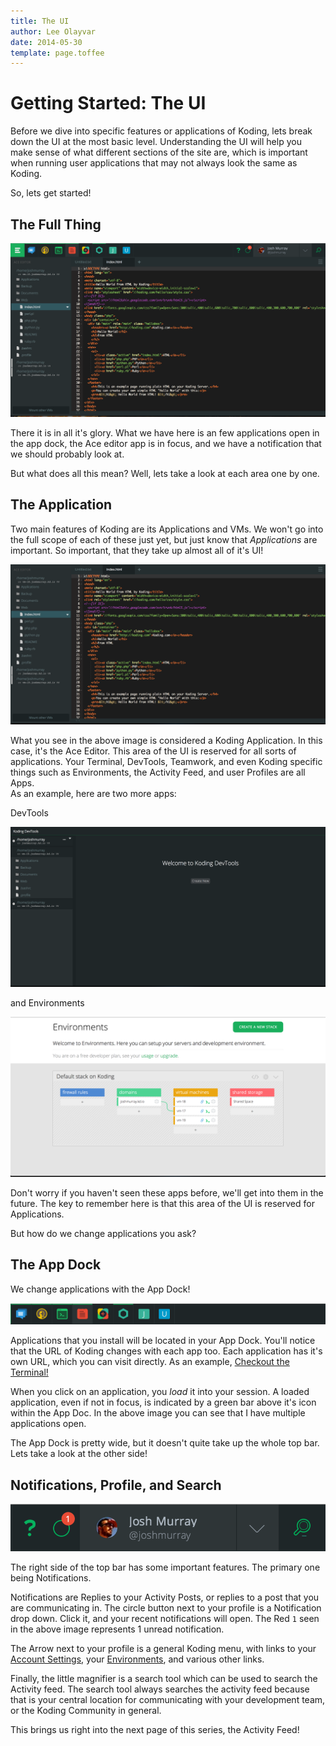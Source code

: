 ```yaml
---
title: The UI
author: Lee Olayvar
date: 2014-05-30
template: page.toffee
---
```



# Getting Started: The UI

Before we dive into specific features or applications of Koding, lets break 
down the UI at the most basic level. Understanding the UI will help you make 
sense of what different sections of the site are, which is important when 
running user applications that may not always look the same as Koding.

So, lets get started!

## The Full Thing

![Koding](fullthing.png)

There it is in all it's glory. What we have here is an few applications open in 
the app dock, the Ace editor app is in focus, and we have a notification that 
we should probably look at.

But what does all this mean? Well, lets take a look at each area one by one.

## The Application

Two main features of Koding are its Applications and VMs. We won't go into the 
full scope of each of these just yet, but just know that *Applications* are 
important.  So important, that they take up almost all of it's UI!

![Koding's Ace Editor](ace-app.png)

What you see in the above image is considered a Koding Application. In this 
case, it's the Ace Editor. This area of the UI is reserved for all sorts of 
applications. Your Terminal, DevTools, Teamwork, and even Koding specific 
things such as Environments, the Activity Feed, and user Profiles are all Apps.  
As an example, here are two more apps:

DevTools

![Dev Tools](devtools-app.png)

and Environments

![Environments](environments-app.png)

Don't worry if you haven't seen these apps before, we'll get into them in the 
future. The key to remember here is that this area of the UI is reserved for 
Applications.

But how do we change applications you ask?

## The App Dock

We change applications with the App Dock!

![Koding App Dock](appbar.png)

Applications that you install will be located in your App Dock. You'll notice 
that the URL of Koding changes with each app too. Each application has it's own 
URL, which you can visit directly.  As an example, [Checkout the 
Terminal!](https://koding.com/Terminal)

When you click on an application, you *load* it into your session. A loaded 
application, even if not in focus, is indicated by a green bar above it's icon 
within the App Doc. In the above image you can see that I have multiple 
applications open.

The App Dock is pretty wide, but it doesn't quite take up the whole top bar.  
Lets take a look at the other side!

## Notifications, Profile, and Search

![The Right Side of Life](right-navbar.png)

The right side of the top bar has some important features. The primary one 
being Notifications.

Notifications are Replies to your Activity Posts, or replies to a post that you 
are communicating in. The circle button next to your profile is a Notification 
drop down. Click it, and your recent notifications will open. The Red `1` seen 
in the above image represents 1 unread notification.

The Arrow next to your profile is a general Koding menu, with links to your 
[Account Settings](https://koding.com/Account), your 
[Environments](https://koding.com/Environments), and various other links.

Finally, the little magnifier is a search tool which can be used to search the 
Activity feed. The search tool always searches the activity feed because that 
is your central location for communicating with your development team, or the 
Koding Community in general.

This brings us right into the next page of this series, the Activity Feed!
